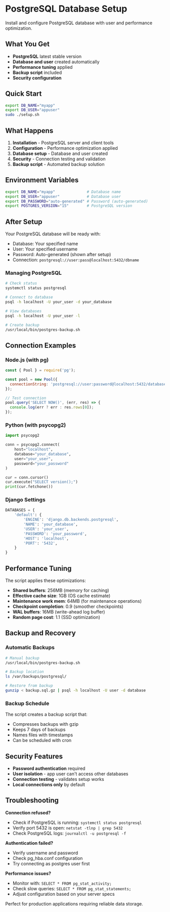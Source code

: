 # PostgreSQL Database Setup

Install and configure PostgreSQL database with user and performance optimization.

## What You Get

- **PostgreSQL** latest stable version
- **Database and user** created automatically
- **Performance tuning** applied
- **Backup script** included
- **Security configuration**

## Quick Start

```bash
export DB_NAME="myapp"
export DB_USER="appuser"
sudo ./setup.sh
```

## What Happens

1. **Installation** - PostgreSQL server and client tools
2. **Configuration** - Performance optimization applied
3. **Database setup** - Database and user created
4. **Security** - Connection testing and validation
5. **Backup script** - Automated backup solution

## Environment Variables

```bash
export DB_NAME="myapp"              # Database name
export DB_USER="appuser"            # Database user
export DB_PASSWORD="auto-generated" # Password (auto-generated)
export POSTGRES_VERSION="15"        # PostgreSQL version
```

## After Setup

Your PostgreSQL database will be ready with:
- Database: Your specified name
- User: Your specified username
- Password: Auto-generated (shown after setup)
- Connection: `postgresql://user:pass@localhost:5432/dbname`

### Managing PostgreSQL

```bash
# Check status
systemctl status postgresql

# Connect to database
psql -h localhost -U your_user -d your_database

# View databases
psql -h localhost -U your_user -l

# Create backup
/usr/local/bin/postgres-backup.sh
```

## Connection Examples

### Node.js (with pg)
```javascript
const { Pool } = require('pg');

const pool = new Pool({
  connectionString: 'postgresql://user:password@localhost:5432/database'
});

// Test connection
pool.query('SELECT NOW()', (err, res) => {
  console.log(err ? err : res.rows[0]);
});
```

### Python (with psycopg2)
```python
import psycopg2

conn = psycopg2.connect(
    host="localhost",
    database="your_database",
    user="your_user",
    password="your_password"
)

cur = conn.cursor()
cur.execute("SELECT version();")
print(cur.fetchone())
```

### Django Settings
```python
DATABASES = {
    'default': {
        'ENGINE': 'django.db.backends.postgresql',
        'NAME': 'your_database',
        'USER': 'your_user',
        'PASSWORD': 'your_password',
        'HOST': 'localhost',
        'PORT': '5432',
    }
}
```

## Performance Tuning

The script applies these optimizations:
- **Shared buffers**: 256MB (memory for caching)
- **Effective cache size**: 1GB (OS cache estimate)
- **Maintenance work mem**: 64MB (for maintenance operations)
- **Checkpoint completion**: 0.9 (smoother checkpoints)
- **WAL buffers**: 16MB (write-ahead log buffer)
- **Random page cost**: 1.1 (SSD optimization)

## Backup and Recovery

### Automatic Backups
```bash
# Manual backup
/usr/local/bin/postgres-backup.sh

# Backup location
ls /var/backups/postgresql/

# Restore from backup
gunzip < backup.sql.gz | psql -h localhost -U user -d database
```

### Backup Schedule
The script creates a backup script that:
- Compresses backups with gzip
- Keeps 7 days of backups
- Names files with timestamps
- Can be scheduled with cron

## Security Features

- **Password authentication** required
- **User isolation** - app user can't access other databases
- **Connection testing** - validates setup works
- **Local connections only** by default

## Troubleshooting

**Connection refused?**
- Check if PostgreSQL is running: `systemctl status postgresql`
- Verify port 5432 is open: `netstat -tlnp | grep 5432`
- Check PostgreSQL logs: `journalctl -u postgresql -f`

**Authentication failed?**
- Verify username and password
- Check pg_hba.conf configuration
- Try connecting as postgres user first

**Performance issues?**
- Monitor with: `SELECT * FROM pg_stat_activity;`
- Check slow queries: `SELECT * FROM pg_stat_statements;`
- Adjust configuration based on your server specs

Perfect for production applications requiring reliable data storage.